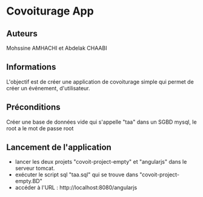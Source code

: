 # Covoiturage App
## Auteurs
Mohssine AMHACHI et Abdelak CHAABI
## Informations
L'objectif est de créer une application de covoiturage simple qui permet de créer un événement, d'utilisateur.

## Préconditions
Créer une base de données vide qui s'appelle "taa" dans un SGBD mysql, le root a le mot de passe root

## Lancement de l'application
- lancer les deux projets "covoit-project-empty" et "angularjs" dans le serveur tomcat.
- exécuter le script sql "taa.sql" qui se trouve dans "covoit-project-empty.BD"
- accéder à l'URL : http://localhost:8080/angularjs